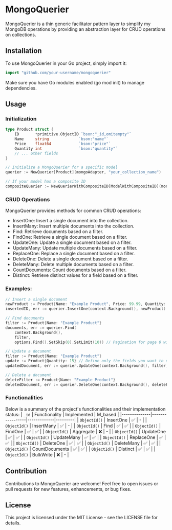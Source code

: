 # MongoQuerier

MongoQuerier is a thin generic facilitator pattern layer to simplify my MongoDB operations by providing an abstraction layer for CRUD operations on collections.

## Installation

To use MongoQuerier in your Go project, simply import it:

```go
import "github.com/your-username/mongoquerier"
```

Make sure you have Go modules enabled (go mod init) to manage dependencies.

## Usage
### Initialization

```go
type Product struct {
	ID       *primitive.ObjectID `bson:"_id,omitempty"`
	Name     string             `bson:"name"`
	Price    float64            `bson:"price"`
	Quantity int                `bson:"quantity"`
	// ... other fields
}

// Initialize a MongoQuerier for a specific model
querier := NewQuerier[Product](mongoAdapter, "your_collection_name")

// If your model has a composite ID
compositeQuerier := NewQuerierWithCompositeID[ModelWithCompositeID](mongoAdapter, "your_composite_collection")
```

### CRUD Operations
MongoQuerier provides methods for common CRUD operations:

* InsertOne: Insert a single document into the collection.
* InsertMany: Insert multiple documents into the collection.
* Find: Retrieve documents based on a filter.
* FindOne: Retrieve a single document based on a filter.
* UpdateOne: Update a single document based on a filter.
* UpdateMany: Update multiple documents based on a filter.
* ReplaceOne: Replace a single document based on a filter.
* DeleteOne: Delete a single document based on a filter.
* DeleteMany: Delete multiple documents based on a filter.
* CountDocuments: Count documents based on a filter.
* Distinct: Retrieve distinct values for a field based on a filter.

### Examples:
```go
// Insert a single document
newProduct := Product{Name: "Example Product", Price: 99.99, Quantity: 10}
insertedID, err := querier.InsertOne(context.Background(), newProduct)

// Find documents
filter := Product{Name: "Example Product"}
documents, err := querier.Find(
    context.Background(), 
    filter, 
    options.Find().SetSkip(0).SetLimit(10)) // Pagination for page 0 with size 10)

// Update a document
filter := Product{Name: "Example Product"}
update := Product{Quantity: 15} // Define only the fields you want to update
updatedDocument, err := querier.UpdateOne(context.Background(), filter, update)

// Delete a document
deleteFilter := Product{Name: "Example Product"}
deletedDocument, err := querier.DeleteOne(context.Background(), deleteFilter)
```

### Functionalities
Below is a summary of the project's functionalities and their implementation status:
| `_id`        | Functionality   | Implemented | M_based |
|--------------|-----------------|-------------|---------|
| `ObjectId()` | InsertOne       | ✅          | -       |
| `ObjectId()` | InsertMany      | ✅          | -       |
| `ObjectId()` | Find            | ✅          | ✅      |
| `ObjectId()` | FindOne         | ✅          | ✅      |
| `ObjectId()` | Aggregate       | ❌          | -       |
| `ObjectId()` | UpdateOne       | ✅          | ✅      |
| `ObjectId()` | UpdateMany      | ✅          | ✅      |
| `ObjectId()` | ReplaceOne      | ✅          | ✅      |
| `ObjectId()` | DeleteOne       | ✅          | ✅      |
| `ObjectId()` | DeleteMany      | ✅          | ✅      |
| `ObjectId()` | CountDocuments  | ✅          | ✅      |
| `ObjectId()` | Distinct        | ✅          | ✅      |
| `ObjectId()` | BulkWrite       | ❌          | -       |

## Contribution
Contributions to MongoQuerier are welcome! Feel free to open issues or pull requests for new features, enhancements, or bug fixes.


## License
This project is licensed under the MIT License - see the LICENSE file for details.

